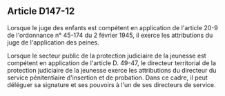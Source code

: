 Article D147-12
----
Lorsque le juge des enfants est compétent en application de l'article 20-9 de
l'ordonnance n° 45-174 du 2 février 1945, il exerce les attributions du juge de
l'application des peines.

Lorsque le secteur public de la protection judiciaire de la jeunesse est
compétent en application de l'article D. 49-47, le directeur territorial de la
protection judiciaire de la jeunesse exerce les attributions du directeur du
service pénitentiaire d'insertion et de probation. Dans ce cadre, il peut
déléguer sa signature et ses pouvoirs à l'un de ses directeurs de service.
